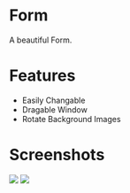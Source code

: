 # Form
A beautiful Form. 
# Features
- Easily Changable
- Dragable Window
- Rotate Background Images
# Screenshots
<img src="https://i.nein.win/1677293593.png" />
<img src="https://i.nein.win/1677293584.jpg" />
